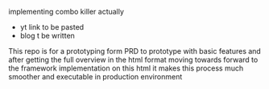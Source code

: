 implementing combo killer actually
- yt link to be pasted
- blog t be written

This repo is for a prototyping form PRD to prototype with basic features and after getting the full overview in the html format moving towards forward to the framework implementation on this html it makes this process much smoother and executable in production environment
